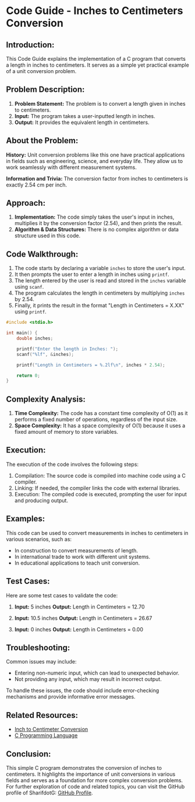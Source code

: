 # Code Guide - Inches to Centimeters Conversion

## Introduction:
This Code Guide explains the implementation of a C program that converts a length in inches to centimeters. It serves as a simple yet practical example of a unit conversion problem.

## Problem Description:
1. **Problem Statement:** The problem is to convert a length given in inches to centimeters.
2. **Input:** The program takes a user-inputted length in inches.
3. **Output:** It provides the equivalent length in centimeters.

## About the Problem:
**History:** Unit conversion problems like this one have practical applications in fields such as engineering, science, and everyday life. They allow us to work seamlessly with different measurement systems.

**Information and Trivia:** The conversion factor from inches to centimeters is exactly 2.54 cm per inch.

## Approach:
1. **Implementation:** The code simply takes the user's input in inches, multiplies it by the conversion factor (2.54), and then prints the result.
2. **Algorithm & Data Structures:** There is no complex algorithm or data structure used in this code.

## Code Walkthrough:
1. The code starts by declaring a variable `inches` to store the user's input.
2. It then prompts the user to enter a length in inches using `printf`.
3. The length entered by the user is read and stored in the `inches` variable using `scanf`.
4. The program calculates the length in centimeters by multiplying `inches` by 2.54.
5. Finally, it prints the result in the format "Length in Centimeters = X.XX" using `printf`.

```c
#include <stdio.h>

int main() {
    double inches;

    printf("Enter the length in Inches: ");
    scanf("%lf", &inches);

    printf("Length in Centimeters = %.2lf\n", inches * 2.54);

    return 0;
}
```

## Complexity Analysis:
1. **Time Complexity:** The code has a constant time complexity of O(1) as it performs a fixed number of operations, regardless of the input size.
2. **Space Complexity:** It has a space complexity of O(1) because it uses a fixed amount of memory to store variables.

## Execution:
The execution of the code involves the following steps:
1. Compilation: The source code is compiled into machine code using a C compiler.
2. Linking: If needed, the compiler links the code with external libraries.
3. Execution: The compiled code is executed, prompting the user for input and producing output.

## Examples:
This code can be used to convert measurements in inches to centimeters in various scenarios, such as:
- In construction to convert measurements of length.
- In international trade to work with different unit systems.
- In educational applications to teach unit conversion.

## Test Cases:
Here are some test cases to validate the code:
1. **Input:** 5 inches
   **Output:** Length in Centimeters = 12.70

2. **Input:** 10.5 inches
   **Output:** Length in Centimeters = 26.67

3. **Input:** 0 inches
   **Output:** Length in Centimeters = 0.00

## Troubleshooting:
Common issues may include:
- Entering non-numeric input, which can lead to unexpected behavior.
- Not providing any input, which may result in incorrect output.

To handle these issues, the code should include error-checking mechanisms and provide informative error messages.

## Related Resources:
- [Inch to Centimeter Conversion](https://www.metric-conversions.org/length/inches-to-centimeters.htm)
- [C Programming Language](https://en.wikipedia.org/wiki/C_(programming_language))

## Conclusion:
This simple C program demonstrates the conversion of inches to centimeters. It highlights the importance of unit conversions in various fields and serves as a foundation for more complex conversion problems. For further exploration of code and related topics, you can visit the GitHub profile of SharifdotG: [GitHub Profile](https://github.com/SharifdotG).